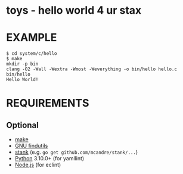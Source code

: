 # toys - hello world 4 ur stax

# EXAMPLE

```console
$ cd system/c/hello
$ make
mkdir -p bin
clang -O2 -Wall -Wextra -Wmost -Weverything -o bin/hello hello.c
bin/hello
Hello World!
```

# REQUIREMENTS

## Optional

* [make](https://www.gnu.org/software/make/)
* [GNU findutils](https://www.gnu.org/software/findutils/)
* [stank](https://github.com/mcandre/stank) (e.g. `go get github.com/mcandre/stank/...`)
* [Python](https://www.python.org) 3.10.0+ (for yamllint)
* [Node.js](https://nodejs.org/en/) (for eclint)
